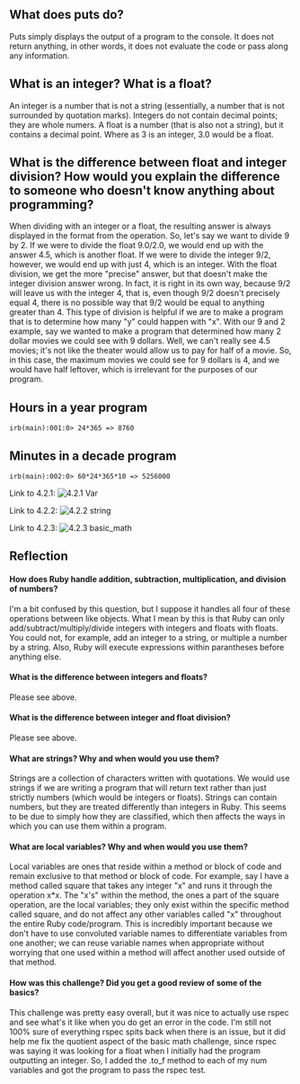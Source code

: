 ## What does puts do?

Puts simply displays the output of a program to the console. It does not return anything, in other words, it does not evaluate the code or pass along any information.

## What is an integer? What is a float?

An integer is a number that is not a string (essentially, a number that is not surrounded by quotation marks). Integers do not contain decimal points; they are whole numers. A float is a number (that is also not a string), but it contains a decimal point. Where as 3 is an integer, 3.0 would be a float.

## What is the difference between float and integer division? How would you explain the difference to someone who doesn't know anything about programming?

When dividing with an integer or a float, the resulting answer is always displayed in the format from the operation. So, let's say we want to divide 9 by 2. If we were to divide the float 9.0/2.0, we would end up with the answer 4.5, which is another float. If we were to divide the integer 9/2, however, we would end up with just 4, which is an integer. With the float division, we get the more "precise" answer, but that doesn't make the integer division answer wrong. In fact, it is right in its own way, because 9/2 will leave us with the integer 4, that is, even though 9/2 doesn't precisely equal 4, there is no possible way that 9/2 would be equal to anything greater than 4. This type of division is helpful if we are to make a program that is to determine how many "y" could happen with "x". With our 9 and 2 example, say we wanted to make a program that determined how many 2 dollar movies we could see with 9 dollars. Well, we can't really see 4.5 movies; it's not like the theater would allow us to pay for half of a movie. So, in this case, the maximum movies we could see for 9 dollars is 4, and we would have half leftover, which is irrelevant for the purposes of our program.

## Hours in a year program

`irb(main):001:0> 24*365
=> 8760`

## Minutes in a decade program

`irb(main):002:0> 60*24*365*10
=> 5256000`

Link to 4.2.1: ![4.2.1 Var](https://github.com/jmcolella/phase-0/blob/master/week-4/defining-variables.rb)

Link to 4.2.2: ![4.2.2 string](https://github.com/jmcolella/phase-0/blob/master/week-4/simple-string.rb)

Link to 4.2.3: ![4.2.3 basic_math](https://github.com/jmcolella/phase-0/blob/master/week-4/basic-math.rb)

## Reflection

#### How does Ruby handle addition, subtraction, multiplication, and division of numbers?

I'm a bit confused by this question, but I suppose it handles all four of these operations between like objects. What I mean by this is that Ruby can only add/subtract/multiply/divide integers with integers and floats with floats. You could not, for example, add an integer to a string, or multiple a number by a string. Also, Ruby will execute expressions within parantheses before anything else.

#### What is the difference between integers and floats?

Please see above.

#### What is the difference between integer and float division?

Please see above.

#### What are strings? Why and when would you use them?

Strings are a collection of characters written with quotations. We would use strings if we are writing a program that will return text rather than just strictly numbers (which would be integers or floats). Strings can contain numbers, but they are treated differently than integers in Ruby. This seems to be due to simply how they are classified, which then affects the ways in which you can use them within a program.

#### What are local variables? Why and when would you use them?

Local variables are ones that reside within a method or block of code and remain exclusive to that method or block of code. For example, say I have a method called square that takes any integer "x" and runs it through the operation x*x. The "x's" within the method, the ones a part of the square operation, are the local variables; they only exist within the specific method called square, and do not affect any other variables called "x" throughout the entire Ruby code/program. This is incredibly important because we don't have to use convoluted variable names to differentiate variables from one another; we can reuse variable names when appropriate without worrying that one used within a method will affect another used outside of that method.

#### How was this challenge? Did you get a good review of some of the basics?

This challenge was pretty easy overall, but it was nice to actually use rspec and see what's it like when you do get an error in the code. I'm still not 100% sure of everything rspec spits back when there is an issue, but it did help me fix the quotient aspect of the basic math challenge, since rspec was saying it was looking for a float when I initially had the program outputting an integer. So, I added the .to_f method to each of my num variables and got the program to pass the rspec test.
